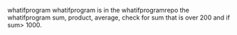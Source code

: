 whatifprogram
whatifprogram is in the whatifprogramrepo
the whatifprogram sum, product, average, check for sum that is over 200 and if sum> 1000.